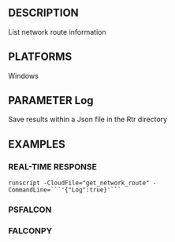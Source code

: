 ## DESCRIPTION
List network route information

## PLATFORMS
Windows

## PARAMETER Log
Save results within a Json file in the Rtr directory

## EXAMPLES

### REAL-TIME RESPONSE
```
runscript -CloudFile="get_network_route" -CommandLine=```'{"Log":true}'```
```
### PSFALCON

### FALCONPY
